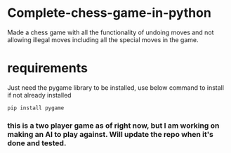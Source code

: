 # Complete-chess-game-in-python
Made a chess game with all the functionality of undoing moves and not allowing illegal moves including all the special moves in the game.


# requirements
Just need the pygame library to be installed, use below command to install if not already installed
```
pip install pygame
```

### this is a two player game as of right now, but I am working on making an AI to play against. Will update the repo when it's done and tested.
